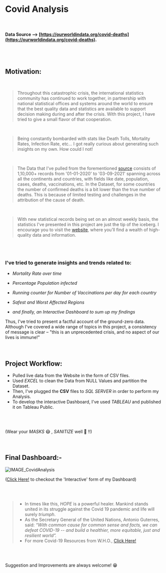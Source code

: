 # Covid Analysis
<br/>


#### Data Source --> [https://ourworldindata.org/covid-deaths](https://ourworldindata.org/covid-deaths).
<br/>
<br/>

## Motivation:
<br/>

> Throughout this catastrophic crisis, the international statistics community has continued to work together, in partnership with national statistical offices and systems around the world to ensure that the best quality data and statistics are available to support decision making during and after the crisis. With this project, I have tried to give a small flavor of that cooperation.
<br/>

> Being constantly bombarded with stats like Death Tolls, Mortality Rates, Infection Rate, etc... I got really curious about generating such insights on my own.
> How could I not!
<br/>

> The Data that I've pulled from the forementioned [source](https://ourworldindata.org/covid-deaths) consists of 1,10,000+ records from '01-01-2020' to '03-09-2021' spanning across all the continents and countries, with fields like date, population, cases, deaths, vaccinations, etc.
> In the Dataset, for some countries the number of confirmed deaths is a bit lower than the true number of deaths. This is because of limited testing and challenges in the attribution of the cause of death.
<br/>

> With new statistical records being set on an almost weekly basis, the statistics I've presented in this project are just the tip of the iceberg. I encourage you to visit the [website](https://ourworldindata.org/covid-deaths), where you’ll find a wealth of high-quality data and information.

<br/>
<br/>

### I've tried to generate insights and trends related to:

-   *Mortality Rate over time*

-   *Percentage Population infected*

-   *Running counter for Number of Vaccinations per day for each country*

-   *Safest and Worst Affected Regions*

-   *and finally, an Interactive Dashboard to sum up my findings*

Thus, I've tried to present a factful account of the ground-zero data. Although I've covered a wide range of topics in this project, a consistency of message is clear – "this
is an unprecedented crisis, and no aspect of our lives is immune!"
<br/>
<br/>
<br/>

## Project Workflow:
-   Pulled live data from the Website in the form of CSV files.
-   Used *_EXCEL_* to clean the Data from NULL Values and partition the Dataset.
-   Then, I've plugged the **CSV** files to *_SQL SERVER_* in order to perform my Analysis.
-   To develop the interactive Dashboard, I've used *_TABLEAU_* and published it on Tableau Public.
<br/>
<br/>

(Wear your *_MASKS_* :mask: , *_SANITIZE_* well :palms_up_together: !!)
<br/>
<br/>
<br/>

## Final Dashboard:-


![IMAGE_CovidAnalysis](https://user-images.githubusercontent.com/86950272/150565889-853983bc-928e-4bf7-8459-b03485b664ed.png)
<br/>

([Click Here!](https://public.tableau.com/app/profile/harshmamania/viz/CovidAnalysis_16319222610530/CovidAnalysis) to checkout the 'Interactive' form of my Dashboard)
  
<br/> 
<br/> 

> - In times like this, *HOPE* is a powerful healer. Mankind stands united in its struggle against the Covid 19 pandemic and life will surely *triumph*.
> - As the Secretary General of the United Nations, Antonio Guterres, said: *_“With common cause for common sense and facts, we can defeat COVID-19 -- and build a healthier, more equitable, just and resilient world”._*
> - For more Covid-19 Resources from W.H.O., [Click Here!](https://www.who.int/emergencies/diseases/novel-coronavirus-2019)
<br/>
<br/> 
    
Suggestion and Improvements are always welcome! :grin:
<br/>
